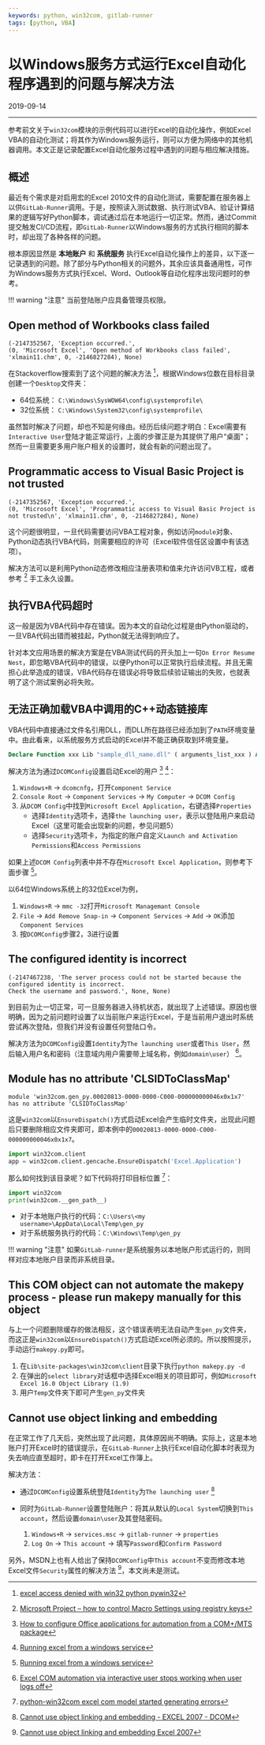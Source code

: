 ```yaml
---
keywords: python, win32com, gitlab-runner
tags: [python, VBA]
---
```


# 以Windows服务方式运行Excel自动化程序遇到的问题与解决方法

2019-09-14

---

参考前文关于`win32com`模块的示例代码可以进行Excel的自动化操作，例如Excel VBA的自动化测试；将其作为Windows服务运行，则可以方便为网络中的其他机器调用。本文正是记录配置Excel自动化服务过程中遇到的问题与相应解决措施。

## 概述

最近有个需求是对启用宏的Excel 2010文件的自动化测试，需要配置在服务器上以供`GitLab-Runner`调用。于是，按照读入测试数据、执行测试VBA、验证计算结果的逻辑写好Python脚本，调试通过后在本地运行一切正常。然而，通过Commit提交触发CI/CD流程，即`GitLab-Runner`以Windows服务的方式执行相同的脚本时，却出现了各种各样的问题。

根本原因显然是 **本地账户** 和 **系统服务** 执行Excel自动化操作上的差异，以下逐一记录遇到的问题。除了部分与Python相关的问题外，其余应该具备通用性，可作为Windows服务方式执行Excel、Word、Outlook等自动化程序出现问题时的参考。

!!! warning "注意"
    当前登陆账户应具备管理员权限。


## Open method of Workbooks class failed

```
(-2147352567, 'Exception occurred.', 
(0, 'Microsoft Excel', 'Open method of Workbooks class failed', 'xlmain11.chm', 0, -2146827284), None)
```

在Stackoverflow搜索到了这个问题的解决方法 [^1]，根据Windows位数在目标目录创建一个`Desktop`文件夹：

- 64位系统： `C:\Windows\SysWOW64\config\systemprofile\`
- 32位系统： `C:\Windows\System32\config\systemprofile\`

虽然暂时解决了问题，却也不知是何缘由。经历后续问题才明白：Excel需要有`Interactive User`登陆才能正常运行，上面的步骤正是为其提供了用户“桌面”；然而一旦需要更多用户账户相关的设置时，就会有新的问题出现了。


## Programmatic access to Visual Basic Project is not trusted

```
(-2147352567, 'Exception occurred.', 
(0, 'Microsoft Excel', 'Programmatic access to Visual Basic Project is not trusted\n', 'xlmain11.chm', 0, -2146827284), None)
```

这个问题很明显，一旦代码需要访问VBA工程对象，例如访问`module`对象、Python动态执行VBA代码，则需要相应的许可（Excel软件信任区设置中有该选项）。

解决方法可以是利用Python动态修改相应注册表项和值来允许访问VB工程，或者参考 [^2] 手工永久设置。


## 执行VBA代码超时

这一般是因为VBA代码中存在错误。因为本文的自动化过程是由Python驱动的，一旦VBA代码出错而被挂起，Python就无法得到响应了。

针对本文应用场景的解决方案是在VBA测试代码的开头加上一句`On Error Resume Nest`，即忽略VBA代码中的错误，以便Python可以正常执行后续流程。并且无需担心此举造成的错误，VBA代码存在错误必将导致后续验证输出的失败，也就表明了这个测试案例必将失败。


## 无法正确加载VBA中调用的C++动态链接库

VBA代码中直接通过文件名引用DLL，而DLL所在路径已经添加到了`PATH`环境变量中。由此看来，以系统服务方式启动的Excel并不能正确获取到环境变量。

```vb
Declare Function xxx Lib "sample_dll_name.dll" ( arguments_list_xxx ) As xxx
```

解决方法为通过`DCOMConfig`设置启动Excel的用户 [^3] [^4]：

1. `Windows+R` -> `dcomcnfg`，打开`Component Service`
2. `Console Root` -> `Component Services` -> `My Computer` -> `DCOM Config`
3. 从`DCOM Config`中找到`Microsoft Excel Application`，右键选择`Properties`
    - 选择`Identity`选项卡，选择`the launching user`，表示以登陆用户来启动Excel（这里可能会出现新的问题，参见问题5）
    - 选择`Security`选项卡，为指定的账户自定义`Launch and Activation Permissions`和`Access Permissions`

如果上述`DCOM Config`列表中并不存在`Microsoft Excel Application`，则参考下面步骤 [^4]。

以64位Windows系统上的32位Excel为例，

1. `Windows+R` -> `mmc -32`打开`Microsoft Managemant Console`
2. `File` -> `Add Remove Snap-in` -> `Component Services` -> `Add` -> `OK`添加`Component Services`
3. 按`DCOMConfig`步骤2，3进行设置


## The configured identity is incorrect

```
(-2147467238, 'The server process could not be started because the configured identity is incorrect. 
Check the username and password.', None, None)
```

到目前为止一切正常，可一旦服务器进入待机状态，就出现了上述错误。原因也很明确，因为之前问题时设置了以当前账户来运行Excel，于是当前用户退出时系统尝试再次登陆，但我们并没有设置任何登陆口令。

解决方法为`DCOMConfig`设置`Identity`为`The launching user`或者`This User`，然后输入用户名和密码（注意域内用户需要带上域名称，例如`domain\user`） [^5]。


## Module has no attribute 'CLSIDToClassMap'

```
module 'win32com.gen_py.00020813-0000-0000-C000-000000000046x0x1x7' has no attribute 'CLSIDToClassMap'
```

这是`win32com`以`EnsureDispatch()`方式启动Excel会产生临时文件夹，出现此问题后只要删除相应文件夹即可，即本例中的`00020813-0000-0000-C000-000000000046x0x1x7`。

```python
import win32com.client    
app = win32com.client.gencache.EnsureDispatch('Excel.Application')
```

那么如何找到该目录呢？如下代码将打印目标位置 [^6]：

```python
import win32com
print(win32com.__gen_path__)
```

- 对于本地账户执行的代码：`C:\Users\<my username>\AppData\Local\Temp\gen_py`
- 对于系统服务执行的代码：`C:\Windows\Temp\gen_py`

!!! warning "注意"
    如果`GitLab-runner`是系统服务以本地账户形式运行的，则同样对应本地账户目录而非系统目录。


## This COM object can not automate the makepy process - please run makepy manually for this object

与上一个问题删除缓存的做法相反，这个错误表明无法自动产生`gen_py`文件夹，而这正是`win32com`以`EnsureDispatch()`方式启动Excel所必须的。所以按照提示，手动运行`makepy.py`即可。

1. 在`Lib\site-packages\win32com\client`目录下执行`python makepy.py -d`
2. 在弹出的`select library`对话框中选择Excel相关的项目即可，例如`Microsoft Excel 16.0 Object Library (1.9)`
3. 用户`Temp`文件夹下即可产生`gen_py`文件夹

## Cannot use object linking and embedding

在正常工作了几天后，突然出现了此问题，具体原因尚不明确。实际上，这是本地账户打开Excel时的错误提示，在`GitLab-Runner`上执行Excel自动化脚本时表现为失去响应直至超时，即卡在打开Excel工作簿上。

解决方法：

- 通过`DCOMConfig`设置系统登陆`Identity`为`The launching user` [^7]

- 同时为`GitLab-Runner`设置登陆账户：将其从默认的`Local System`切换到`This account`，然后设置`domain\user`及其登陆密码。

    1. `Windows+R` -> `services.msc` -> `gitlab-runner` -> `properties`
    2. `Log On` -> `This account` -> 填写`Password`和`Confirm Password`


另外，MSDN上也有人给出了保持`DCOMConfig`中`This account`不变而修改本地Excel文件`Security`属性的解决方法 [^8]，本文尚未是测试。


[^1]: [excel access denied with win32 python pywin32](https://stackoverflow.com/questions/17177612/excel-access-denied-with-win32-python-pywin32?answertab=votes#tab-top)
[^2]: [Microsoft Project – how to control Macro Settings using registry keys](https://blogs.technet.microsoft.com/diana_tudor/2014/12/02/microsoft-project-how-to-control-macro-settings-using-registry-keys/)
[^3]: [How to configure Office applications for automation from a COM+/MTS package](https://theether.net/download/Microsoft/kb/288368.html)
[^4]: [Running excel from a windows service](https://bharathkumaran.wordpress.com/2011/10/25/running-excel-from-a-windows-service/)
[^5]: [Excel COM automation via interactive user stops working when user logs off](https://stackoverflow.com/questions/4234615/excel-com-automation-via-interactive-user-stops-working-when-user-logs-off)
[^6]: [python-win32com excel com model started generating errors](https://stackoverflow.com/questions/52889704/python-win32com-excel-com-model-started-generating-errors)
[^7]: [Cannot use object linking and embedding - EXCEL 2007 - DCOM](https://social.msdn.microsoft.com/Forums/en-us/9d38aad5-4a61-4edc-9645-c76610756940/cannot-use-object-linking-and-embedding-excel-2007-dcom?forum=innovateonoffice)
[^8]: [Cannot use object linking and embedding Excel 2007](https://social.msdn.microsoft.com/Forums/en-US/251a6e4a-e4ef-45a6-8b73-91dc4620eedf/cannot-use-object-linking-and-embedding-excel-2007?forum=exceldev)
